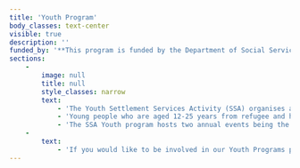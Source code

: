 ```yaml
---
title: 'Youth Program'
body_classes: text-center
visible: true
description: ''
funded_by: '**This program is funded by the Department of Social Services.*'
sections:
    -
        image: null
        title: null
        style_classes: narrow
        text:
            - 'The Youth Settlement Services Activity (SSA) organises a variety of projects designed to engage, mentor and build leadership skills in young people to assist them to settle and integrate into Australian society.'
            - 'Young people who are aged 12-25 years from refugee and humanitarian backgrounds that have lived less than 5 years in Australia are eligible to be involved in the activities. The program runs various projects in the Northern Metropolitan area and works with a range of community groups and schools. Activities that utilise the form of sport and art are used to engage young people.'
            - 'The SSA Youth program hosts two annual events being the Star Search program and the Multicultural Indoor Soccer Tournament (MIST). In addition to these programs are the art life skill workshops, school holiday programs, homework hut program, various recreation activities such as dance, cooking and, newsletter making, multisport program including assistance with KidSport applications and a mentoring and leadership camp.'
    -
        text:
            - 'If you would like to be involved in our Youth Programs please contact MMRC on: <br><a href="tel:=0893455755">08 9345 5755</a><br><a href="mailto:=admin@mmrc.wa.gov.au">admin@mmrcwa.org.au</a>'
---
```


